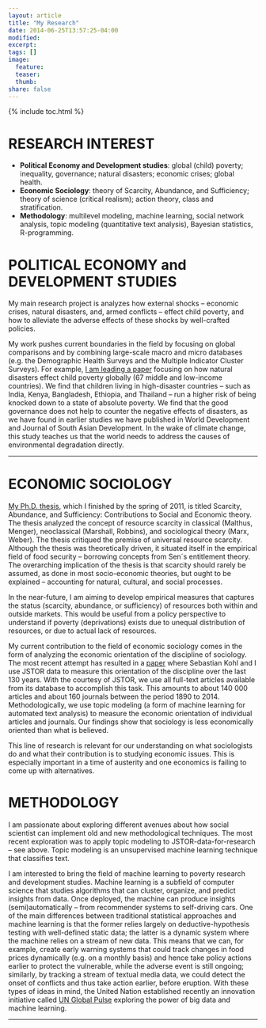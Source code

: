 ```yaml
---
layout: article
title: "My Research"
date: 2014-06-25T13:57:25-04:00
modified:
excerpt:
tags: []
image:
  feature:
  teaser:
  thumb:
share: false
---
```



{% include toc.html %}

# RESEARCH INTEREST

* **Political Economy and Development studies**: global (child) poverty; inequality, governance; natural disasters; economic crises; global health. 
* **Economic Sociology**: theory of Scarcity, Abundance, and Sufficiency; theory of science (critical realism); action theory, class and stratification. 
* **Methodology**: multilevel modeling, machine learning, social network analysis, topic modeling (quantitative text analysis), Bayesian statistics, R-programming.

# POLITICAL ECONOMY and DEVELOPMENT STUDIES
My main research project is analyzes how external shocks – economic crises, natural disasters, and, armed conflicts – effect child poverty, and how to alleviate the adverse effects of these shocks by well-crafted policies. 

My work pushes current boundaries in the field by focusing on global comparisons and by combining large-scale macro and micro databases (e.g. the Demographic Health Surveys and the Multiple Indicator Cluster Surveys). For example, [I am leading a paper](http://www.mpifg.de/pu/mpifg_dp/dp15-5.pdf) focusing on how natural disasters effect child poverty globally (67 middle and low-income countries). We find that children living in high-disaster countries – such as India, Kenya, Bangladesh, Ethiopia, and Thailand – run a higher risk of being knocked down to a state of absolute poverty. We find that the good governance does not help to counter the negative effects of disasters, as we have found in earlier studies we have published in World Development and Journal of South Asian Development. In the wake of climate change, this study teaches us that the world needs to address the causes of environmental degradation directly. 

---

# ECONOMIC SOCIOLOGY
[My Ph.D. thesis](https://gupea.ub.gu.se/bitstream/2077/24686/1/gupea_2077_24686_1.pdf), which I finished by the spring of 2011, is titled Scarcity, Abundance, and Sufficiency: Contributions to Social and Economic theory. The thesis analyzed the concept of resource scarcity in classical (Malthus, Menger), neoclassical (Marshall, Robbins), and sociological theory (Marx, Weber). The thesis critiqued the premise of universal resource scarcity. Although the thesis was theoretically driven, it situated itself in the empirical field of food security – borrowing concepts from Sen´s entitlement theory. The overarching implication of the thesis is that scarcity should rarely be assumed, as done in most socio-economic theories, but ought to be explained – accounting for natural, cultural, and social processes. 

In the near-future, I am aiming to develop empirical measures that captures the status (scarcity, abundance, or sufficiency) of resources both within and outside markets. This would be useful from a policy perspective to understand if poverty (deprivations) exists due to unequal distribution of resources, or due to actual lack of resources. 

My current contribution to the field of economic sociology comes in the form of analyzing the economic orientation of the discipline of sociology. The most recent attempt has resulted in a [paper](http://www.economicpolicyresearch.org/econ/2015/NSSR_WP_202015.pdf) where Sebastian Kohl and I use JSTOR data to measure this orientation of the discipline over the last 130 years. With the courtesy of JSTOR, we use all full-text articles available from its database to accomplish this task. This amounts to about 140 000 articles and about 160 journals between the period 1890 to 2014. Methodologically, we use topic modeling (a form of machine learning for automated text analysis) to measure the economic orientation of individual articles and journals. Our findings show that sociology is less economically oriented than what is believed. 

This line of research is relevant for our understanding on what sociologists do and what their contribution is to studying economic issues. This is especially important in a time of austerity and one economics is failing to come up with alternatives. 

# METHODOLOGY

I am passionate about exploring different avenues about how social scientist can implement old and new methodological techniques. The most recent exploration was to apply topic modeling to JSTOR-data-for-research – see above. Topic modeling is an unsupervised machine learning technique that classifies text. 

I am interested to bring the field of machine learning to poverty research and development studies. Machine learning is a subfield of computer science that studies algorithms that can cluster, organize, and predict insights from data. Once deployed, the machine can produce insights (semi)automatically – from recommender systems to self-driving cars. One of the main differences between traditional statistical approaches and machine learning is that the former relies largely on deductive-hypothesis testing with well-defined static data; the latter is a dynamic system where the machine relies on a stream of new data. This means that we can, for example, create early warning systems that could track changes in food prices dynamically (e.g. on a monthly basis) and hence take policy actions earlier to protect the vulnerable, while the adverse event is still ongoing; similarly, by tracking a stream of textual media data, we could detect the onset of conflicts and thus take action earlier, before eruption. With these types of ideas in mind, the United Nation established recently an innovation initiative called [UN Global Pulse](www.unglobalpulse.org) exploring the power of big data and machine learning.


---


